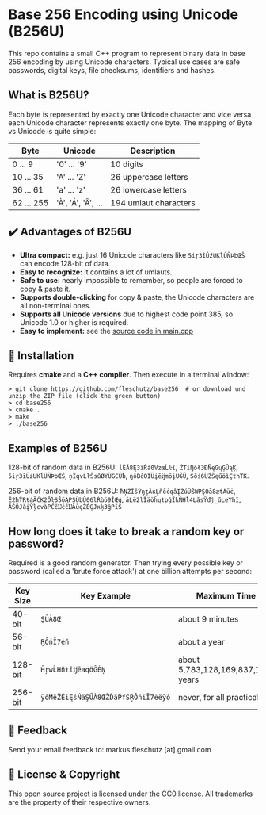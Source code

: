 Base 256 Encoding using Unicode (B256U)
=======================================
This repo contains a small C++ program to represent binary data in base 256 encoding by using Unicode characters. Typical use cases are safe passwords, digital keys, file checksums, identifiers and hashes.

What is B256U?
---------------
Each byte is represented by exactly one Unicode character and vice versa each Unicode character represents exactly one byte. The mapping of Byte vs Unicode is quite simple:

| Byte       | Unicode             | Description           |
|------------|---------------------|-----------------------|
| 0 ... 9    | '0' ... '9'         | 10 digits             |
| 10 ... 35  | 'A' ... 'Z'         | 26 uppercase letters  |
| 36 ... 61  | 'a' ... 'z'         | 26 lowercase letters  |
| 62 ... 255 | 'À', 'Á', 'Â', ...  | 194 umlaut characters |

✔️ Advantages of B256U
-----------------------
* **Ultra compact:** e.g. just 16 Unicode characters like `5iŗ3īÛźUKĺŰÑÞbŒŜ` can encode 128-bit of data.
* **Easy to recognize:** it contains a lot of umlauts.
* **Safe to use:** nearly impossible to remember, so people are forced to copy & paste it.
* **Supports double-clicking** for copy & paste, the Unicode characters are all non-terminal ones.
* **Supports all Unicode versions** due to highest code point 385, so Unicode 1.0 or higher is required.
* **Easy to implement:** see the [source code in main.cpp](main.cpp)

🔧 Installation
----------------
Requires **cmake** and a **C++ compiler**. Then execute in a terminal window: 
```
> git clone https://github.com/fleschutz/base256  # or download und unzip the ZIP file (click the green button)
> cd base256
> cmake .
> make
> ./base256
```


Examples of B256U
-----------------
128-bit of random data in B256U: `ĺËĀ8Ę3ĩŔá0VzœĹŀî`, `ŽTĭŊõł3ÐÑęGųĢÛąĶ`, `5iŗ3īÛźUKĺŰÑÞbŒŜ`, `ņĨqvLŀŠsůØŸÙGCŰƀ`, `ŋôBĉOÍŬįēĳmōįUĞÜ`, `Sőś6ŬŹŠęűöìÇthTK`.

256-bit of random data in B256U: `ħŅŹĬšÝŋţĀĸĻňőċqâĮŹúŪßWPŞÓā8æťÁüċ`, `Ě2ħŤRŧáÃĆĶ2ÕŀSŜöĄPŞÜbŰ06lŔùö9ĬŒģ`, `āLë2lÏäöĥųŧpğĨķŇHĺ4LăsŸđĵ_űLeYhĩ`, `ÂŚÔJàįŶļcvàPĈčĲċĉĲĂūęŻÉĢJĸķ3ğPĭŠ`


How long does it take to break a random key or password?
--------------------------------------------------------
Required is a good random generator. Then trying every possible key or password (called a 'brute force attack') at one billion attempts per second:

| Key Size | Key Example                        | Maximum Time Needed                       | 
|----------|------------------------------------|-------------------------------------------|
|  40-bit  | `ŞŰÀ8Œ`                            | about 9 minutes                           |
|  56-bit  | `ŖÔńĪ7ėñ`                          | about a year                              |
| 128-bit  | `ĤŗwĹĦñŧīĳēaqöĜĖŅ`                 | about 5,783,128,169,837,158,197,871 years |
| 256-bit  | `ÿőMêŽĖiĘśŃäŞŰÀ8ŒŽĎäPfSŖÔńiĪ7ėëŷò` | never, for all practical purposes         |

📧 Feedback
------------
Send your email feedback to: markus.fleschutz [at] gmail.com

🤝 License & Copyright
-----------------------
This open source project is licensed under the CC0 license. All trademarks are the property of their respective owners.
